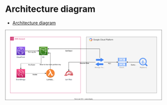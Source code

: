# Architecture diagram

<!--toc:start-->
- [Architecture diagram](#architecture-diagram)
<!--toc:end-->

![./docs/diagrams/architecture.drawio.svg](./docs/diagrams/architecture.drawio.svg)
